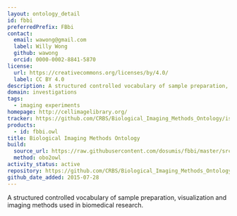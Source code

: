 ```yaml
---
layout: ontology_detail
id: fbbi
preferredPrefix: FBbi
contact:
  email: wawong@gmail.com
  label: Willy Wong
  github: wawong
  orcid: 0000-0002-8841-5870
license:
  url: https://creativecommons.org/licenses/by/4.0/
  label: CC BY 4.0
description: A structured controlled vocabulary of sample preparation, visualization and imaging methods used in biomedical research.
domain: investigations
tags:
  - imaging experiments
homepage: http://cellimagelibrary.org/
tracker: https://github.com/CRBS/Biological_Imaging_Methods_Ontology/issues
products:
  - id: fbbi.owl
title: Biological Imaging Methods Ontology
build:
  source_url: https://raw.githubusercontent.com/dosumis/fbbi/master/src/ontology/fbbi.obo
  method: obo2owl
activity_status: active
repository: https://github.com/CRBS/Biological_Imaging_Methods_Ontology
github_date_added: 2015-07-28
---
```


A structured controlled vocabulary of sample preparation, visualization and imaging methods used in biomedical research.
